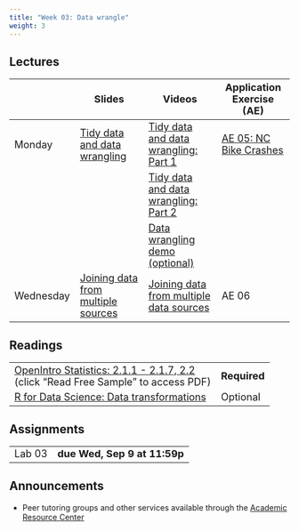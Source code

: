 ```yaml
---
title: "Week 03: Data wrangle"
weight: 3
---
```


<style>
table {
font-size: 18px;
}

</style>

## Lectures

|           | Slides                   | Videos | Application Exercise (AE) |
|-----------|--------------------------|--------|--------|
| Monday    | [Tidy data and data wrangling](https://sta199-fa20-002.netlify.app/slides/05-tidy-data-wrangle.html)| [Tidy data and data wrangling: Part 1](https://warpwire.duke.edu/w/AVAEAA/) | [AE 05: NC Bike Crashes](https://sta199-fa20-002.netlify.app/appex/appex05-data-wrangling.html)|
|     | | [Tidy data and data wrangling: Part 2](https://warpwire.duke.edu/w/Z1AEAA/) |  |
|     | | [Data wrangling demo (optional)](https://warpwire.duke.edu/w/fVAEAA/) |  |
| Wednesday |  [Joining data from multiple sources](https://sta199-fa20-002.netlify.app/slides/06-data-join-merge.html)   | [Joining data from multiple data sources](https://warpwire.duke.edu/w/C1cEAA/)   | AE 06  |  


## Readings

|            |   |
|------------|---|
|[OpenIntro Statistics: 2.1.1 - 2.1.7, 2.2](https://leanpub.com/openintro-statistics) <br> (click “Read Free Sample” to access PDF) | **Required**   |
| [R for Data Science: Data transformations](https://r4ds.had.co.nz/transform.html)| Optional|


## Assignments

|                        |   |
|------------------------|---|
| Lab 03 | **due Wed, Sep 9 at 11:59p** |

## Announcements

- Peer tutoring groups and other services available through the [Academic Resource Center](https://sta199-fa20-002.netlify.app/appex/arc-fall-2020.pdf)




